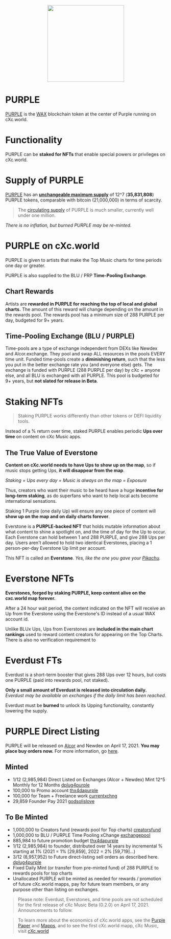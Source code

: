 <p align="center">
  <img width="240" height="240" src="https://ipfs.pink.gg/ipfs/Qmd4BmQHkmWS1e5wMw63FzbncrXiPZnZe9f3NUazkLbTpT">
</p>

# PURPLE
[PURPLE](https://wax.alcor.exchange/trade/purple-purplepurple_wax-eosio.token) is the [WAX](https://wax.io/) blockchain token at the center of Purple running on cXc.world.

# Functionality
PURPLE can be **staked for NFTs** that enable special powers or privileges on cXc.world.

# Supply of PURPLE
[PURPLE](https://wax.bloks.io/account/dplug4purple) has an [**unchangeable maximum supply**](https://wax.bloks.io/transaction/2e9499407094dbcd521f7c7b012d3a38a20fc847707a0f6e90f4e7164dd95ea5) of 12^7 (**35,831,808**) PURPLE tokens, comparable with bitcoin (21,000,000) in terms of scarcity.

> The [circulating supply](https://wax.bloks.io/account/dplug4purple) of PURPLE is much smaller, currently well under one million.

*There is no inflation, but burned PURPLE may be re-minted.*


# PURPLE on cXc.world
PURPLE is given to artists that make the Top Music charts for time periods one day or greater.  

PURPLE is also supplied to the BLU / PRP **Time-Pooling Exchange**.


## Chart Rewards
Artists are **rewarded in PURPLE for reaching the top of local and global charts.** The amount of this reward will change depending on the amount in the rewards pool. The rewards pool has a minimum size of 288 PURPLE per day, budgeted for 9+ years.

## Time-Pooling Exchange (BLU / PURPLE)
Time-pools are a type of exchange independent from DEXs like Newdex and Alcor.exchange. They pool and swap ALL resources in the pools EVERY time unit. Funded time-pools create a **diminishing return**, such that the less you put in the better exchange rate you (and everyone else) gets. The exchange is funded with PURPLE (288 PURPLE per day) by cXc + anyone else, and all BLU is exchanged with all PURPLE. This pool is budgeted for 9+ years, but **not slated for release in Beta**.


# Staking NFTs

> Staking PURPLE works differently than other tokens or DEFI liquidity tools.

Instead of a % return over time, staked PURPLE enables periodic **Ups over time** on content on cXc Music apps.


## The True Value of Everstone
**Content on cXc.world needs to have Ups to show up on the map**, so if music stops getting Ups, **it will disappear from the map**.

*Staking = Ups every day = Music is always on the map = Exposure*

Thus, creators who want their music to be heard have a huge **incentive for long-term staking**, as do superfans who want to help local acts become international sensations.

Staking 1 Purple (one daily Up) will ensure any one piece of content will **show up on the map and on daily charts forever**.

Everstone is a **PURPLE-backed NFT** that holds mutable information about what content to shine a spotlight on, and the time of day for the Up to occur. Each Everstone can hold between 1 and 288 PURPLE, and give 288 Ups per day. Users aren't allowed to hold two identical Everstones, placing a 1 person-per-day Everstone Up limit per account.  

This NFT is called an **Everstone**. *Yes, like the one you gave your [Pikachu](https://bulbapedia.bulbagarden.net/wiki/Everstone).*


# Everstone NFTs
**Everstones, forged by staking PURPLE, keep content alive on the cxc.world map forever.**

After a 24 hour wait period, the content indicated on the NFT will receive an Up from the Everstone using the Everstone's ID instead of a usual WAX account id.

Unlike BLUx Ups, Ups from Everstones are **included in the main chart rankings** used to reward content creators for appearing on the Top Charts. There is also no verification requirement to

# Everdust FTs
Everdust is a short-term booster that gives 288 Ups over 12 hours, but costs one PURPLE (paid into rewards pool, not staked).

**Only a small amount of Everdust is released into circulation daily.** *Everdust may be available on exchanges if the daily limit has been reached.*

Everdust must be **burned** to unlock its Upping functionality, constantly lowering the supply.



# PURPLE Direct Listing
PURPLE will be released on [Alcor](https://wax.alcor.exchange/trade/purple-purplepurple_wax-eosio.token) and Newdex on April 17, 2021. **You may place buy orders now.** For more information, go [here](Exchange-Listing.md).

## Minted
- 1/12 (2,985,984) Direct Listed on Exchanges (Alcor + Newdex) Mint 12^5 Monthly for 12 Months [dplug4purple](https://wax.bloks.io/account/dplug4purple)
- 100,000 to Promo account [thx4dapurple](https://wax.bloks.io/account/thx4dapurple)
- 100,000 for Team + Freelance work [currentxchng](https://wax.bloks.io/account/currentxchng)
- 29,859 Founder Pay 2021 [godsolislove](https://wax.bloks.io/account/godsolislove)

## To Be Minted
- 1,000,000 to Creators fund (rewards pool for Top charts) [creatorsfund](https://wax.bloks.io/account/thx4dapurple)
- 1,000,000 to BLU / PURPLE Time Pooling xChange [exchangepool](https://wax.bloks.io/account/thx4dapurple)
- 885,984 to future promotion budget [thx4dapurple](https://wax.bloks.io/account/thx4dapurple)
- 1/12 (2,985,984) to founder, distributed over 14 years by incremental % starting at 1% (2021 = 1% [29,859], 2022 = 2% [59,719]...)
- 3/12 (8,957,952) to Future direct-listing sell orders as described here. [dplug4purple](https://wax.bloks.io/account/dplug4purple)
- Fixed Daily Mint (or transfer from pre-minted fund) of 288 PURPLE to rewards pools for top charts
- Unallocated PURPLE will be minted as needed for rewards / promotion of future cXc.world mapps, pay for future team members, or any purpose other than listing on exchanges.

> Please note: Everdust, Everstones, and time pools are not scheduled for the first release of cXc Music Beta (0.2.0) on April 17, 2021. Announcements to follow.


>To learn more about the economics of cXc.world apps, see the [Purple Paper](https://docs.google.com/document/d/1T2JH9J73WjgZ9-cULJAzrYvZzyPSXEA_fdgt21lHnDc/preview) and [Mapps](https://docs.google.com/document/d/1YppJ2EYumRI2j0UHYdZh7NJMObMI_NfHgaFRLbjgBtw/preview), and to see the first cXc.world mapp, cXc Music, visit [cXc.world](https://music.cxc.world)
